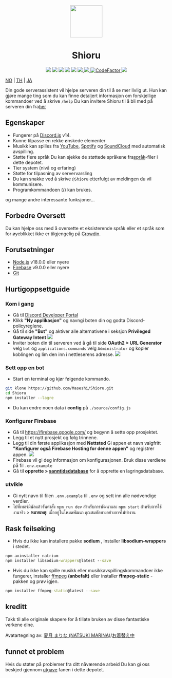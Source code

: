 <div align="center">
  <img src="https://raw.githubusercontent.com/Maseshi/Shioru/main/assets/icons/favicon-circle.png" width="100" />
  <h1>
    <strong>Shioru</strong>
  </h1>
  <img src="https://img.shields.io/badge/discord.js-v14-7354F6?logo=discord&logoColor=white" />
  <img src="https://img.shields.io/github/stars/Maseshi/Shioru.svg?logo=github" />
  <img src="https://img.shields.io/github/v/release/Maseshi/Shioru">
  <img src="https://img.shields.io/github/license/Maseshi/Shioru.svg?logo=github" />
  <img src="https://img.shields.io/github/last-commit/Maseshi/Shioru">
  <a title="Status" target="_blank" href="https://shioru.statuspage.io/">
    <img src="https://img.shields.io/badge/dynamic/json?logo=google-cloud&logoColor=white&label=status&query=status.indicator&url=https%3A%2F%2Fq60yrzp0cbgg.statuspage.io%2Fapi%2Fv2%2Fstatus.json" />
  </a>
  <a title="Crowdin" target="_blank" href="https://crowdin.com/project/shioru-bot">
    <img src="https://badges.crowdin.net/shioru-bot/localized.svg">
  </a>
  <a title="CodeFactor" target="_blank" href="https://www.codefactor.io/repository/github/maseshi/shioru">
    <img src="https://www.codefactor.io/repository/github/maseshi/shioru/badge" alt="CodeFactor" />
  </a>
  <a title="Topp.gg" target="_blank" href="https://top.gg/bot/704706906505347183">
    <img src="https://top.gg/api/widget/upvotes/704706906505347183.svg">
  </a>
</div>

[NO](https://github.com/Maseshi/Shioru/blob/main/documents/README.en.md) | [TH](https://github.com/Maseshi/Shioru/blob/main/documents/README.th.md) | [JA](https://github.com/Maseshi/Shioru/blob/main/documents/README.ja.md)

Din gode serverassistent vil hjelpe serveren din til å se mer livlig ut. Hun kan gjøre mange ting som du kan finne detaljert informasjon om forskjellige kommandoer ved å skrive `/help` Du kan invitere Shioru til å bli med på serveren din fra[her](https://discord.com/api/oauth2/authorize?client_id=704706906505347183&permissions=8&scope=applications.commands%20bot&redirect_uri=https%3A%2F%2Fshiorus.web.app%2Fthanks-you)

## Egenskaper

- Fungerer på [Discord.js](https://discord.js.org/) v14.
- Kunne tilpasse en rekke ønskede elementer
- Musikk kan spilles fra [YouTube](https://www.youtube.com/), [Spotify](https://www.spotify.com/) og [SoundCloud](https://soundcloud.com/) med automatisk avspilling.
- Støtte flere språk Du kan sjekke de støttede språkene fra[språk](https://github.com/Maseshi/shioru/blob/main/source/languages)-filer i dette depotet.
- Tier system (nivå og erfaring)
- Støtte for tilpasning av servervarsling
- Du kan snakke ved å skrive `@Shioru` etterfulgt av meldingen du vil kommunisere.
- Programkommandoen (/) kan brukes.

og mange andre interessante funksjoner...

## Forbedre Oversett

Du kan hjelpe oss med å oversette et eksisterende språk eller et språk som for øyeblikket ikke er tilgjengelig på [Crowdin](https://crowdin.com/project/shioru-bot).

## Forutsetninger

- [Node.js](https://nodejs.org/) v18.0.0 eller nyere
- [Firebase](https://firebase.google.com/) v9.0.0 eller nyere
- [Git](https://git-scm.com/downloads)

## Hurtigoppsettguide

### Kom i gang

- Gå til [Discord Developer Portal](https://discord.com/developers/applications)
- Klikk **"Ny applikasjon"** og navngi boten din og godta Discord-policyreglene.
- Gå til side **"Bot"** og aktiver alle alternativene i seksjon **Privileged Gateway Intent** ![](https://raw.githubusercontent.com/Maseshi/Shioru/main/assets/images/discord-developer-portal-privileged-gateway-intents.png)
- Inviter boten din til serveren ved å gå til side **OAuth2 > URL Generator** velg `bot` og `applications.commands` velg `Administrator` og kopier koblingen og lim den inn i nettleserens adresse. ![](https://raw.githubusercontent.com/Maseshi/Shioru/main/assets/images/discord-developer-portal-scopes.png)

### Sett opp en bot

- Start en terminal og kjør følgende kommando.

```bash
git klone https://github.com/Maseshi/Shioru.git
cd Shioru
npm installer --lagre
```

- Du kan endre noen data i **config** på `./source/config.js`

### Konfigurer Firebase

- Gå til https://firebase.google.com/ og begynn å sette opp prosjektet.
- Legg til et nytt prosjekt og følg trinnene.
- Legg til din første applikasjon med **Nettsted** Gi appen et navn valgfritt **"Konfigurer også Firebase Hosting for denne appen"** og registrer appen. ![](https://raw.githubusercontent.com/Maseshi/Shioru/main/assets/images/firebase-setup-web-application.png)
- Firebase vil gi deg informasjon om konfigurasjonen. Bruk disse verdiene på fil `.env.example`
- Gå til **opprette > [sanntidsdatabase](https://console.firebase.google.com/u/0/project/_/database/data)** for å opprette en lagringsdatabase.

### utvikle

- Gi nytt navn til filen `.env.example` til `.env` og sett inn alle nødvendige verdier.
- ไปที่เทอร์มินัลแล้วรันคำสั่ง `npm run dev` สำหรับการพัฒนาและ `npm start` สำหรับการใช้งานจริง > **หมายเหตุ**: เมื่ออยู่ในโหมดพัฒนา คุณสมบัตบางอย่างอาจไม่ทำงาน

## Rask feilsøking

- Hvis du ikke kan installere pakke **sodium** , installer **libsodium-wrappers** i stedet.
```bat
npm avinstaller natrium
npm installer libsodium-wrappers@latest --save
```
- Hvis du ikke kan spille musikk eller musikkavspillingskommandoer ikke fungerer, installer [ffmpeg](https://ffmpeg.org/download.html) **(anbefalt)** eller installer **ffmpeg-static** -pakken og prøv igjen.
```bat
npm installer ffmpeg-static@latest --save
```

## kreditt

Takk til alle originale skapere for å tillate bruken av disse fantastiske verkene dine.

Avatartegning av: [夏月 まりな (NATSUKI MARINA)](https://www.pixiv.net/en/users/482462)/[お着替え中](https://www.pixiv.net/en/artworks/76075098)

## funnet et problem

Hvis du støter på problemer fra ditt nåværende arbeid Du kan gi oss beskjed gjennom [utgave](https://github.com/Maseshi/Shioru/issues) fanen i dette depotet.
